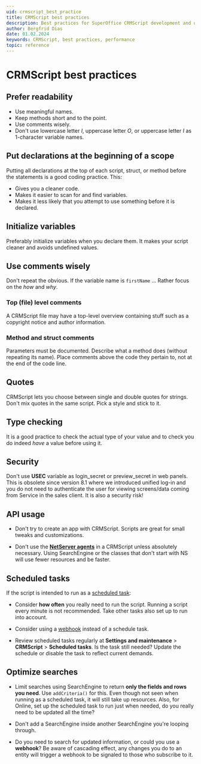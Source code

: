 ```yaml
---
uid: crmscript_best_practice
title: CRMScript best practices
description: Best practices for SuperOffice CRMScript development and use.
author: Bergfrid Dias
date: 01.02.2024
keywords: CRMScript, best practices, performance
topic: reference
---
```


# CRMScript best practices

## Prefer readability

* Use meaningful names.
* Keep methods short and to the point.
* Use comments wisely.
* Don't use lowercase letter *l*, uppercase letter *O*, or uppercase letter *I* as 1-character variable names.

## Put declarations at the beginning of a scope

Putting all declarations at the top of each script, struct, or method before the statements is a good coding practice. This:

* Gives you a cleaner code.
* Makes it easier to scan for and find variables.
* Makes it less likely that you attempt to use something before it is declared.

## Initialize variables

Preferably initialize variables when you declare them. It makes your script cleaner and avoids undefined values.

## Use comments wisely

Don't repeat the obvious. If the variable name is `firstName` ... Rather focus on the *how*  and *why*.

### Top (file) level comments

A CRMScript file may have a top-level overview containing stuff such as a copyright notice and author information.

### Method and struct comments

Parameters must be documented. Describe what a method does (without repeating its name).
Place comments above the code they pertain to, not at the end of the code line.

## Quotes

CRMScript lets you choose between single and double quotes for strings. Don't mix quotes in the same script. Pick a style and stick to it.

## Type checking

It is a good practice to check the actual type of your value and to check you do indeed *have* a value before using it.

## Security

Don't use **USEC** variable as login_secret or preview_secret in web panels. This is obsolete since version 8.1 where we introduced unified log-in and you do not need to authenticate the user for viewing screens/data coming from Service in the sales client. It is also a security risk!

## API usage

* Don't try to create an app with CRMScript. Scripts are great for small tweaks and customizations.

* Don't use the **[NetServer agents][2]** in a CRMScript unless absolutely necessary. Using SearchEngine or the classes that don't start with NS will use fewer resources and be faster.

## Scheduled tasks

If the script is intended to run as a [scheduled task][1]:

* Consider **how often** you really need to run the script. Running a script every minute is not recommended. Take other tasks also set up to run into account.
  
* Consider using a [webhook][3] instead of a schedule task.

* Review scheduled tasks regularly at **Settings and maintenance** > **CRMScript** > **Scheduled tasks**. Is the task still needed? Update the schedule or disable the task to reflect current demands.

## Optimize searches

* Limit searches using SearchEngine to return **only the fields and rows you need**. Use `addCriteria()` for this. Even though not seen when running as a scheduled task, it will still take up resources. Also, for Online, set up the scheduled task to run just when needed, do you really need to be updated all the time?

* Don't add a SearchEngine inside another SearchEngine you're looping through.

* Do you need to search for updated information, or could you use a **webhook**? Be aware of cascading effect, any changes you do to an entity will trigger a webhook to be signaled to those who subscribe to it.

<!-- Referenced links -->
[1]: ../learn/schedule-task.md
[2]: ../netserver/ns-classes.md
[3]: ../../webhook/crmscript-handlers.md

